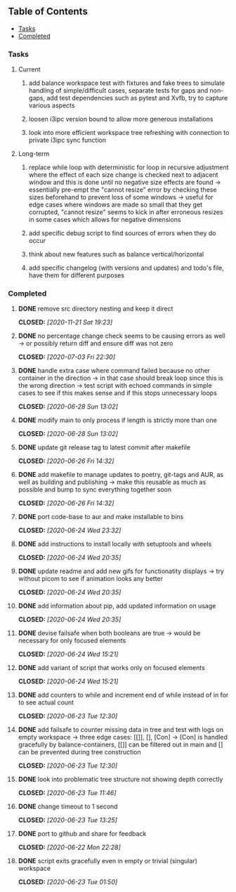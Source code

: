 ## Table of Contents
-   [Tasks](#tasks)
-   [Completed](#completed)

### Tasks

1.  Current

    1.  add balance workspace test with fixtures and fake trees to
        simulate handling of simple/difficult cases, separate tests for
        gaps and non-gaps, add test dependencies such as pytest and
        Xvfb, try to capture various aspects

    2.  loosen i3ipc version bound to allow more generous installations

    3.  look into more efficient workspace tree refreshing with
        connection to private i3ipc sync function

2.  Long-term

    1.  replace while loop with deterministic for loop in recursive
        adjustment where the effect of each size change is checked next
        to adjacent window and this is done until no negative size
        effects are found -\> essentially pre-empt the \"cannot resize\"
        error by checking these sizes beforehand to prevent loss of some
        windows -\> useful for edge cases where windows are made so
        small that they get corrupted, \"cannot resize\" seems to kick
        in after erroneous resizes in some cases which allows for
        negative dimensions

    2.  add specific debug script to find sources of errors when they do
        occur

    3.  think about new features such as balance vertical/horizontal

    4.  add specific changelog (with versions and updates) and todo\'s
        file, have them for different purposes

### Completed

1.  **DONE** remove src directory nesting and keep it direct

    **CLOSED:** *\[2020-11-21 Sat 19:23\]*

2.  **DONE** no percentage change check seems to be causing
    errors as well -\> or possibly return diff and ensure diff was not
    zero

    **CLOSED:** *\[2020-07-03 Fri 22:30\]*

3.  **DONE** handle extra case where command failed because
    no other container in the direction -\> in that case should break
    loop since this is the wrong direction -\> test script with echoed
    commands in simple cases to see if this makes sense and if this
    stops unnecessary loops

    **CLOSED:** *\[2020-06-28 Sun 13:02\]*

4.  **DONE** modify main to only process if length is
    strictly more than one

    **CLOSED:** *\[2020-06-28 Sun 13:02\]*

5.  **DONE** update git release tag to latest commit after
    makefile

    **CLOSED:** *\[2020-06-26 Fri 14:32\]*

6.  **DONE** add makefile to manage updates to poetry,
    git-tags and AUR, as well as building and publishing -\> make this
    reusable as much as possible and bump to sync everything together
    soon

    **CLOSED:** *\[2020-06-26 Fri 14:32\]*

7.  **DONE** port code-base to aur and make installable to
    bins

    **CLOSED:** *\[2020-06-24 Wed 23:32\]*

8.  **DONE** add instructions to install locally with
    setuptools and wheels

    **CLOSED:** *\[2020-06-24 Wed 20:35\]*

9.  **DONE** update readme and add new gifs for functionatity
    displays -\> try without picom to see if animation looks any better

    **CLOSED:** *\[2020-06-24 Wed 20:35\]*

10. **DONE** add information about pip, add updated
    information on usage

    **CLOSED:** *\[2020-06-24 Wed 20:35\]*

11. **DONE** devise failsafe when both booleans are true -\>
    would be necessary for only focused elements

    **CLOSED:** *\[2020-06-24 Wed 15:21\]*

12. **DONE** add variant of script that works only on focused
    elements

    **CLOSED:** *\[2020-06-24 Wed 15:21\]*

13. **DONE** add counters to while and increment end of while
    instead of in for to see actual count

    **CLOSED:** *\[2020-06-23 Tue 12:30\]*

14. **DONE** add failsafe to counter missing data in tree and
    test with logs on empty workspace -\> three edge cases: \[\[\]\],
    \[\], \[Con\] -\> \[Con\] is handled gracefully by
    balance-containers, \[\[\]\] can be filtered out in main and \[\]
    can be prevented during tree construction

    **CLOSED:** *\[2020-06-23 Tue 12:30\]*

15. **DONE** look into problematic tree structure not showing
    depth correctly

    **CLOSED:** *\[2020-06-23 Tue 11:46\]*

16. **DONE** change timeout to 1 second

    **CLOSED:** *\[2020-06-23 Tue 13:25\]*

17. **DONE** port to github and share for feedback

    **CLOSED:** *\[2020-06-22 Mon 22:28\]*

18. **DONE** script exits gracefully even in empty or trivial
    (singular) workspace

    **CLOSED:** *\[2020-06-23 Tue 01:50\]*
